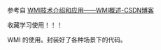 参考自 [WMI技术介绍和应用——WMI概述-CSDN博客](https://blog.csdn.net/breaksoftware/article/details/8424317)

收藏学习使用！！！



WMI 的使用。封装好了各种场景下的代码。
